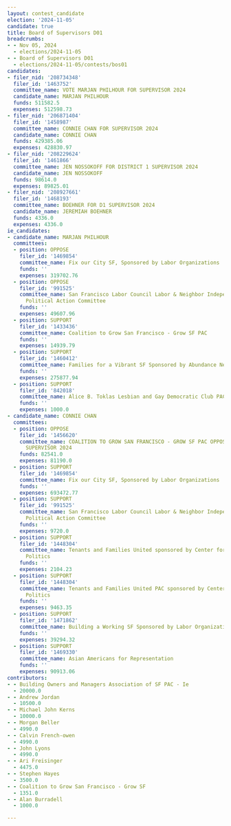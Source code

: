 ```yaml
---
layout: contest_candidate
election: '2024-11-05'
candidate: true
title: Board of Supervisors D01
breadcrumbs:
- - Nov 05, 2024
  - elections/2024-11-05
- - Board of Supervisors D01
  - elections/2024-11-05/contests/bos01
candidates:
- filer_nid: '208734348'
  filer_id: '1463752'
  committee_name: VOTE MARJAN PHILHOUR FOR SUPERVISOR 2024
  candidate_name: MARJAN PHILHOUR
  funds: 511582.5
  expenses: 512598.73
- filer_nid: '206871404'
  filer_id: '1458987'
  committee_name: CONNIE CHAN FOR SUPERVISOR 2024
  candidate_name: CONNIE CHAN
  funds: 429385.06
  expenses: 428830.97
- filer_nid: '208229624'
  filer_id: '1461866'
  committee_name: JEN NOSSOKOFF FOR DISTRICT 1 SUPERVISOR 2024
  candidate_name: JEN NOSSOKOFF
  funds: 98614.0
  expenses: 89825.01
- filer_nid: '208927661'
  filer_id: '1468193'
  committee_name: BOEHNER FOR D1 SUPERVISOR 2024
  candidate_name: JEREMIAH BOEHNER
  funds: 4336.0
  expenses: 4336.0
ie_candidates:
- candidate_name: MARJAN PHILHOUR
  committees:
  - position: OPPOSE
    filer_id: '1469854'
    committee_name: Fix our City SF, Sponsored by Labor Organizations
    funds: ''
    expenses: 319702.76
  - position: OPPOSE
    filer_id: '991525'
    committee_name: San Francisco Labor Council Labor & Neighbor Independent Expenditure
      Political Action Committee
    funds: ''
    expenses: 49607.96
  - position: SUPPORT
    filer_id: '1433436'
    committee_name: Coalition to Grow San Francisco - Grow SF PAC
    funds: ''
    expenses: 14939.79
  - position: SUPPORT
    filer_id: '1460412'
    committee_name: Families for a Vibrant SF Sponsored by Abundance Network
    funds: ''
    expenses: 275877.94
  - position: SUPPORT
    filer_id: '842018'
    committee_name: Alice B. Toklas Lesbian and Gay Democratic Club PAC
    funds: ''
    expenses: 1000.0
- candidate_name: CONNIE CHAN
  committees:
  - position: OPPOSE
    filer_id: '1456620'
    committee_name: COALITION TO GROW SAN FRANCISCO - GROW SF PAC OPPOSING CHAN FOR
      SUPERVISOR 2024
    funds: 82541.0
    expenses: 81190.0
  - position: SUPPORT
    filer_id: '1469854'
    committee_name: Fix our City SF, Sponsored by Labor Organizations
    funds: ''
    expenses: 693472.77
  - position: SUPPORT
    filer_id: '991525'
    committee_name: San Francisco Labor Council Labor & Neighbor Independent Expenditure
      Political Action Committee
    funds: ''
    expenses: 9720.0
  - position: SUPPORT
    filer_id: '1448304'
    committee_name: Tenants and Families United sponsored by Center for Empowered
      Politics
    funds: ''
    expenses: 2104.23
  - position: SUPPORT
    filer_id: '1448304'
    committee_name: Tenants and Families United PAC sponsored by Center for Empowered
      Politics
    funds: ''
    expenses: 9463.35
  - position: SUPPORT
    filer_id: '1471862'
    committee_name: Building a Working SF Sponsored by Labor Organizations
    funds: ''
    expenses: 39294.32
  - position: SUPPORT
    filer_id: '1469330'
    committee_name: Asian Americans for Representation
    funds: ''
    expenses: 90913.06
contributors:
- - Building Owners and Managers Association of SF PAC - Ie
  - 20000.0
- - Andrew Jordan
  - 10500.0
- - Michael John Kerns
  - 10000.0
- - Morgan Beller
  - 4990.0
- - Calvin French-owen
  - 4990.0
- - John Lyons
  - 4990.0
- - Ari Freisinger
  - 4475.0
- - Stephen Hayes
  - 3500.0
- - Coalition to Grow San Francisco - Grow SF
  - 1351.0
- - Alan Burradell
  - 1000.0

---
```


